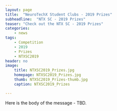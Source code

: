 ```yaml
---
layout: page
title:  "NeuroTechX Student Clubs - 2019 Prizes"
subheadline:  "NTX SC - 2019 Prizes"
teaser: "Check out the NTX SC - 2019 Prizes"
categories:
    - news
tags:
    - Competition
    - 2019
    - Prizes
    - NTXSC2019
header: no
image:
    title: NTXSC2019_Prizes.jpg
    homepage: NTXSC2019_Prizes.jpg
    thumb: NTXSC2019_Prizes-thumb.jpg
    caption: NTXSC2019_Prizes

---
```


<!--more-->

Here is the body of the message - TBD.
